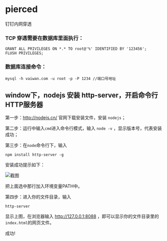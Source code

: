 # pierced
钉钉内网穿透

### TCP 穿透需要在数据库里面执行：
```
GRANT ALL PRIVILEGES ON *.* TO root@'%' IDENTIFIED BY '123456';
FLUSH PRIVILEGES;
```

### 数据库连接命令：
```
mysql -h vaiwan.com -u root -p -P 1234 //端口号地址
```




## window下，nodejs 安装 http-server，开启命令行HTTP服务器

第一步：http://nodejs.cn/  官网下载安装文件，安装 `nodejs`；

第二步：运行中输入`cmd`进入命令行模式，输入  `node -v` ，显示版本号，代表安装成功；

第三步：在`node`命令行下，输入
```
npm install http-server -g
```

安装成功提示如下：

![截图](https://images2017.cnblogs.com/blog/350759/201709/350759-20170905114338538-844374718.png)

把上面选中那行加入环境变量PATH中。

第四步：进入你的文件目录，输入
```
http-server
```



显示上图，在浏览器输入 http://127.0.0.1:8088 ，即可以显示你的文件目录里的`index.html`的网页文件。

成功!
